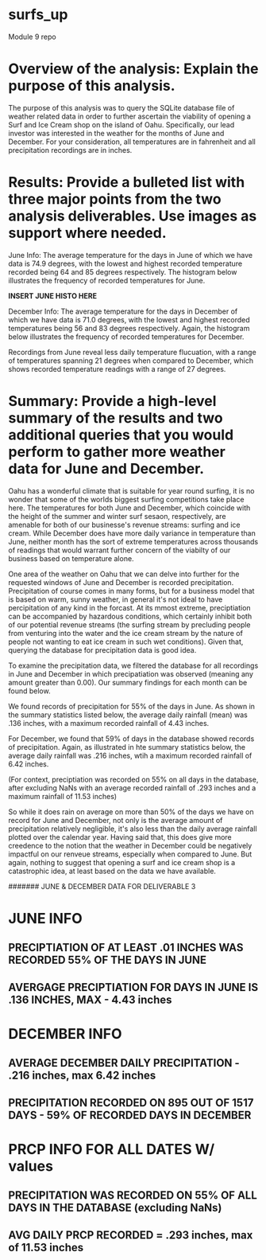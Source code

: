 # surfs_up
Module 9 repo

# Overview of the analysis: Explain the purpose of this analysis.

The purpose of this analysis was to query the SQLite database file of weather related data in order to further ascertain the viability of opening a Surf and Ice Cream shop on the island of Oahu.  Specifically, our lead investor was interested in the weather for the months of June and December.  For your consideration, all temperatures are in fahrenheit and all precipitation recordings are in inches. 

# Results: Provide a bulleted list with three major points from the two analysis deliverables. Use images as support where needed.

June Info:
The average temperature for the days in June of which we have data is 74.9 degrees, with the lowest and highest recorded temperature recorded being 64 and 85 degrees respectively. The histogram below illustrates the frequency of recorded temperatures for June.

**INSERT JUNE HISTO HERE**

December Info: 
The average temperature for the days in December of which we have data is 71.0 degrees, with the lowest and highest recorded temperatures being 56 and 83 degrees respectively. Again, the histogram below illustrates the frequency of recorded temperatures for December.  

Recordings from June reveal less daily temperature flucuation, with a range of temperatures spanning 21 degrees when compared to December, which shows recorded temperature readings with a range of 27 degrees.


# Summary: Provide a high-level summary of the results and two additional queries that you would perform to gather more weather data for June and December.

Oahu has a wonderful climate that is suitable for year round surfing, it is no wonder that some of the worlds biggest surfing competitions take place here. The temperatures for both June and December, which coincide with the height of the summer and winter surf sesaon, respectively, are amenable for both of our businesse's revenue streams: surfing and ice cream.  While December does have more daily variance in temperature than June, neither month has the sort of extreme temperatures across thousands of readings that would warrant further concern of the viabilty of our business based on temperature alone. 

One area of the weather on Oahu that we can delve into further for the requested windows of June and December is recorded precipitation.  Precipitation of course comes in many forms, but for a business model that is based on warm, sunny weather, in general it's not ideal to have percipitation of any kind in the forcast. At its mmost extreme, preciptiation can be accompanied by hazardous conditions, which certainly inhibit both of our potential revenue streams (the surfing stream by precluding people from venturing into the water and the ice cream stream by the nature of people not wanting to eat ice cream in such wet conditions). Given that, querying the database for precipitation data is good idea.

To examine the precipitation data, we filtered the database for all recordings in June and December in which precipatiation was observed (meaning any amount greater than 0.00). Our summary findings for each month can be found below.

We found records of precipitation for 55% of the days in June.  As shown in the summary statistics listed below, the average daily rainfall (mean) was .136 inches, with a maximum recorded rainfall of 4.43 inches.

For December, we found that 59% of days in the database showed records of precipitation. Again, as illustrated in hte summary statistics below, the average daily rainfall was .216 inches, wtih a maximum recorded rainfall of 6.42 inches.

(For context, preciptiation was recorded on 55% on all days in the database, after excluding NaNs with an average recorded rainfall of .293 inches and a maximum rainfall of 11.53 inches)

So while it does rain on average on more than 50% of the days we have on record for June and December, not only is the average amount of precipitation relatively negligible, it's also less than the daily average rainfall plotted over the calendar year. Having said that, this does give more creedence to the notion that the weather in December could be negatively impactful on our renveue streams, especially when compared to June.  But again, nothing to suggest that opening a surf and ice cream shop is a catastrophic idea, at least based on the data we have available. 


####### JUNE & DECEMBER DATA FOR DELIVERABLE 3 

#                         JUNE INFO 
## PRECIPTIATION OF AT LEAST .01 INCHES WAS RECORDED 55% OF THE DAYS IN JUNE

## AVERGAGE PRECIPTIATION FOR DAYS IN JUNE IS .136 INCHES, MAX - 4.43 inches


#                        DECEMBER INFO 
## AVERAGE DECEMBER DAILY PRECIPITATION - .216 inches, max 6.42 inches

## PRECIPITATION RECORDED ON 895 OUT OF 1517 DAYS - 59% OF RECORDED DAYS IN DECEMBER 

#                        PRCP INFO FOR ALL DATES W/ values
## PRECIPITATION WAS RECORDED ON 55% OF ALL DAYS IN THE DATABASE (excluding NaNs)
## AVG DAILY PRCP RECORDED = .293 inches, max of 11.53 inches